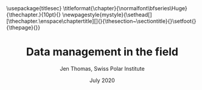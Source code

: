 ---
title: Data management in the field
author: Jen Thomas, Swiss Polar Institute
date: July 2020
papersize: a4
geometry:
- top=25mm
- left=20mm
- bottom=25mm
- right=20mm
- heightrounded
classoption:
- oneside
documentclass:
- report
header-includes:
  - \usepackage{titlesec}
  - \titleformat{\chapter}{\normalfont\bfseries\Huge}{\thechapter.}{10pt}{}
  - \newpagestyle{mystyle}{\sethead[][\thechapter.\enspace\chaptertitle][]{}{\thesection~\sectiontitle}{}\setfoot{}{\thepage}{}}
---